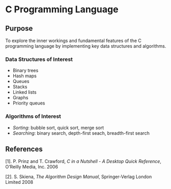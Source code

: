 # C Programming Language


## Purpose

To explore the inner workings and fundamental features of the C programming language by implementing key data structures and algorithms. 

### Data Structures of Interest

- Binary trees
- Hash maps
- Queues
- Stacks
- Linked lists
- Graphs
- Priority queues

### Algorithms of Interest

- *Sorting*: bubble sort, quick sort, merge sort
- *Searching*: binary search, depth-first seach, breadth-first search

## References

[1]. P. Prinz and T. Crawford, *C in a Nutshell - A Desktop Quick Reference*, O’Reilly Media, Inc. 2006

[2]. S. Skiena, *The Algorithm Design Manual*, Springer-Verlag London Limited 2008